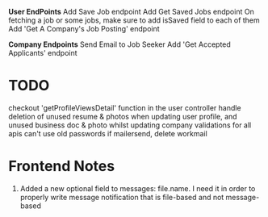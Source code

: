 **User EndPoints**
Add Save Job endpoint
Add Get Saved Jobs endpoint
On fetching a job or some jobs, make sure to add isSaved field to each of them
Add 'Get A Company's Job Posting' endpoint

**Company Endpoints**
Send Email to Job Seeker
Add 'Get Accepted Applicants' endpoint

# TODO
checkout 'getProfileViewsDetail' function in the user controller
handle deletion of unused resume & photos when updating user profile, and unused business doc & photo whilst updating company
validations for all apis
can't use old passwords
if mailersend, delete workmail

# Frontend Notes

1.  Added a new optional field to messages: file.name. I need it in order to properly write message notification that is file-based and not message-based
